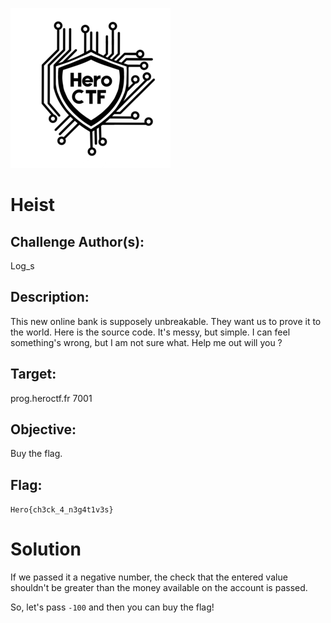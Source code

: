 ![](./assets/images/logo.webp)



        
            
# Heist



## Challenge Author(s):
Log_s

## Description:
This new online bank is supposely unbreakable. They want us to prove it to the world. Here is the source code. It's messy, but simple. I can feel something's wrong, but I am not sure what.
Help me out will you ?

## Target:
   prog.heroctf.fr 7001

## Objective:
Buy the flag.


## Flag:
`Hero{ch3ck_4_n3g4t1v3s}`
# 

# Solution

If we passed it a negative number, the check that the entered value shouldn't be greater than the money available on the account is passed. 

So, let's pass `-100` and then you can buy the flag!